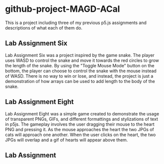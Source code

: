 # github-project-MAGD-ACal

This is a project including three of my previous p5.js assignments and descriptions of what each of them do.

## Lab Assignment Six

Lab Assignment Six was a project inspired by the game snake.
The player uses WASD to control the snake and move it towards the red circles to grow the length of the snake.
By using the "Toggle Mouse Mode" button on the bottom, the player can choose to control the snake with the mouse instead of WASD.
There is no way to win or lose, and instead, the project is just a demonstration of how arrays can be used to add length to the body of the snake.

## Lab Assignment Eight

Lab Assignment Eight was a simple game created to demonstrate the usage of transparent PNGs, GIFs, and different formattings and stylizations of text in p5js.
The gameplay involves the user dragging their mouse to the heart PNG and pressing it.
As the mouse approaches the heart the two JPGs of cats will approach one another.
When the user clicks on the heart, the two JPGs will overlap and a gif of hearts will appear above them.

## Lab Assignment 
